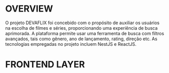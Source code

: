 # OVERVIEW
O projeto DEVAFLIX foi concebido com o propósito de auxiliar os usuários na escolha de filmes e séries, proporcionando uma experiência de busca aprimorada. A plataforma permite usar uma ferramenta de busca com filtros avançados, tais como gênero, ano de lançamento, rating, direção etc. As tecnologias empregadas no projeto incluem NestJS e ReactJS.

# FRONTEND LAYER